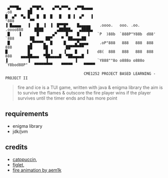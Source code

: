 ```
 ▄▀▀▀█▄    ▄▀▀█▀▄    ▄▀▀▄▀▀▀▄  ▄▀▀█▄▄▄▄                              .o8       ██                         
█  ▄▀  ▀▄ █   █  █  █   █   █ ▐  ▄▀   ▐                             "888       ▀▀                         
▐ █▄▄▄▄   ▐   █  ▐  ▐  █▀▀█▀    █▄▄▄▄▄    .oooo.   ooo. .oo.    .oooo888     ████      ▄█████▄   ▄████▄   
 █    ▐       █      ▄▀    █    █    ▌   `P  )88b  `888P"Y88b  d88' `888       ██     ██▀    ▀  ██▄▄▄▄██  
 █         ▄▀▀▀▀▀▄  █     █    ▄▀▄▄▄▄     .oP"888   888   888  888   888       ██     ██        ██▀▀▀▀▀▀  
█         █       █ ▐     ▐    █    ▐    d8(  888   888   888  888   888    ▄▄▄██▄▄▄  ▀██▄▄▄▄█  ▀██▄▄▄▄█  
▐         ▐       ▐            ▐         `Y888""8o o888o o888o `Y8bod88P"   ▀▀▀▀▀▀▀▀    ▀▀▀▀▀     ▀▀▀▀▀

                                   CME1252 PROJECT BASED LEARNING -  PROJECT II

```
> fire and ice is a TUI game, written with java & enigma library
> the aim is to survive the flames & outscore the fire
> player wins if the player survives until the timer ends and has more point

## requirements
- enigma library
- jdk/jvm

## credits
- [catppuccin](https://github.com/catppuccin/catppuccin),
- [figlet](http://www.figlet.org/),
- [fire animation by aem1k](http://aem1k.com/fire)
